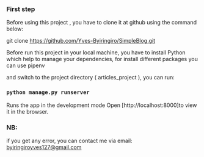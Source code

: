 ### First step

Before  using this project , you have to clone it at github using the command below:

git clone https://github.com/Yves-Byiringiro/SimpleBlog.git


Before run this project in your local machine, you have to install Python  which help to manage your dependencies, for install different packages you can use pipenv

and switch to  the project directory ( articles_project ), you can run:

### `python manage.py runserver`

Runs the app in the development mode
Open [http://localhost:8000]to view it in the browser.




### NB:

if you  get any error, you can contact me via email: byiringiroyves127@gmail.com